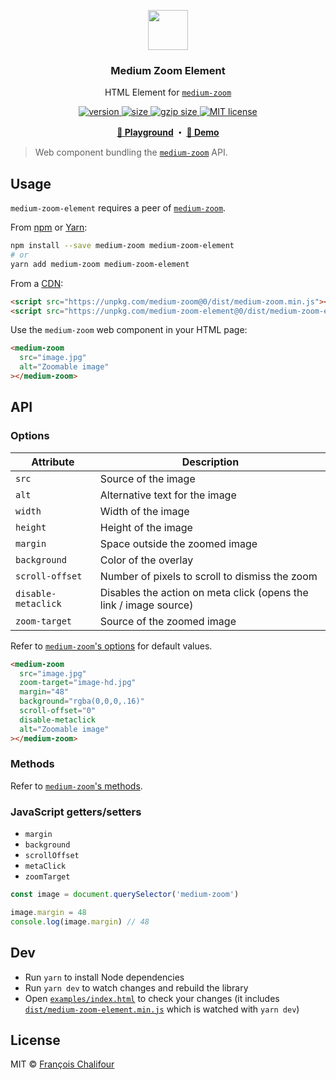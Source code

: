 <p align="center">
  <a href="https://medium-zoom.francoischalifour.com"><img src="https://raw.githubusercontent.com/francoischalifour/medium-zoom/master/logo.svg?sanitize=true" width="64"></a>
  <h3 align="center">Medium Zoom Element</h3>
  <p align="center">HTML Element for <a href="https://github.com/francoischalifour/medium-zoom"><code>medium-zoom</code></a></p>
</p>

<p align="center">
  <a href="https://www.npmjs.com/package/medium-zoom-element">
    <img src="https://img.shields.io/npm/v/medium-zoom-element.svg?style=flat-square" alt="version">
  </a>
  <a href="https://unpkg.com/medium-zoom-element/dist/">
    <img src="http://img.badgesize.io/https://unpkg.com/medium-zoom-element/dist/medium-zoom-element.min.js?label=size&style=flat-square" alt="size">
  </a>
  <a href="https://unpkg.com/medium-zoom-element/dist/">
    <img src="http://img.badgesize.io/https://unpkg.com/medium-zoom-element/dist/medium-zoom-element.min.js?compression=gzip&label=gzip%20size&style=flat-square" alt="gzip size">
  </a>
  <a href="https://github.com/francoischalifour/medium-zoom-element/blob/master/LICENSE">
    <img src="https://img.shields.io/npm/l/medium-zoom-element.svg?style=flat-square" alt="MIT license">
  </a>
</p>

<p align="center">
  <strong>
    <a href="https://codepen.io/francoischalifour/pen/QqZLyz">🔬 Playground</a> ・
    <a href="https://medium-zoom.francoischalifour.com">🔎 Demo</a>
  </strong>
</p>

> Web component bundling the [`medium-zoom`](https://github.com/francoischalifour/medium-zoom) API.

## Usage

`medium-zoom-element` requires a peer of [`medium-zoom`](https://github.com/francoischalifour/medium-zoom).

From [npm](https://www.npmjs.com) or [Yarn](https://yarnpkg.com):

```sh
npm install --save medium-zoom medium-zoom-element
# or
yarn add medium-zoom medium-zoom-element
```

From a [CDN](https://en.wikipedia.org/wiki/Content_delivery_network):

```html
<script src="https://unpkg.com/medium-zoom@0/dist/medium-zoom.min.js"></script>
<script src="https://unpkg.com/medium-zoom-element@0/dist/medium-zoom-element.min.js"></script>
```

Use the `medium-zoom` web component in your HTML page:

```html
<medium-zoom
  src="image.jpg"
  alt="Zoomable image"
></medium-zoom>
```

## API

### Options

| Attribute           | Description                                                       |
|---------------------|-------------------------------------------------------------------|
| `src`               | Source of the image                                               |
| `alt`               | Alternative text for the image                                    |
| `width`             | Width of the image                                                |
| `height`            | Height of the image                                               |
| `margin`            | Space outside the zoomed image                                    |
| `background`        | Color of the overlay                                              |
| `scroll-offset`     | Number of pixels to scroll to dismiss the zoom                    |
| `disable-metaclick` | Disables the action on meta click (opens the link / image source) |
| `zoom-target`       | Source of the zoomed image                                            |

Refer to [`medium-zoom`'s options](https://github.com/francoischalifour/medium-zoom#options) for default values.

```html
<medium-zoom
  src="image.jpg"
  zoom-target="image-hd.jpg"
  margin="48"
  background="rgba(0,0,0,.16)"
  scroll-offset="0"
  disable-metaclick
  alt="Zoomable image"
></medium-zoom>
```

### Methods

Refer to [`medium-zoom`'s methods](https://github.com/francoischalifour/medium-zoom#methods).

### JavaScript getters/setters

* `margin`
* `background`
* `scrollOffset`
* `metaClick`
* `zoomTarget`

```js
const image = document.querySelector('medium-zoom')

image.margin = 48
console.log(image.margin) // 48
```

## Dev

* Run `yarn` to install Node dependencies
* Run `yarn dev` to watch changes and rebuild the library
* Open [`examples/index.html`](examples/index.html) to check your changes (it includes [`dist/medium-zoom-element.min.js`](dist/medium-zoom-element.min.js) which is watched with `yarn dev`)

## License

MIT © [François Chalifour](https://francoischalifour.com)
